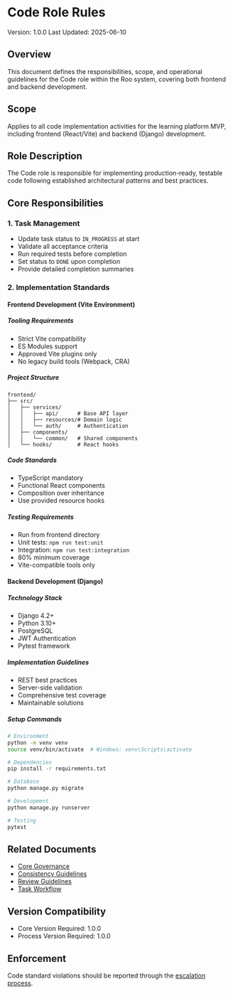 # Code Role Rules
Version: 1.0.0
Last Updated: 2025-06-10

## Overview
This document defines the responsibilities, scope, and operational guidelines for the Code role within the Roo system, covering both frontend and backend development.

## Scope
Applies to all code implementation activities for the learning platform MVP, including frontend (React/Vite) and backend (Django) development.

## Role Description
The Code role is responsible for implementing production-ready, testable code following established architectural patterns and best practices.

## Core Responsibilities

### 1. Task Management
- Update task status to `IN_PROGRESS` at start
- Validate all acceptance criteria
- Run required tests before completion
- Set status to `DONE` upon completion
- Provide detailed completion summaries

### 2. Implementation Standards

#### Frontend Development (Vite Environment)

##### Tooling Requirements
- Strict Vite compatibility
- ES Modules support
- Approved Vite plugins only
- No legacy build tools (Webpack, CRA)

##### Project Structure
```
frontend/
├── src/
│   ├── services/
│   │   ├── api/      # Base API layer
│   │   ├── resources/# Domain logic
│   │   └── auth/     # Authentication
│   ├── components/
│   │   └── common/   # Shared components
│   └── hooks/        # React hooks
```

##### Code Standards
- TypeScript mandatory
- Functional React components
- Composition over inheritance
- Use provided resource hooks

##### Testing Requirements
- Run from frontend directory
- Unit tests: `npm run test:unit`
- Integration: `npm run test:integration`
- 80% minimum coverage
- Vite-compatible tools only

#### Backend Development (Django)

##### Technology Stack
- Django 4.2+
- Python 3.10+
- PostgreSQL
- JWT Authentication
- Pytest framework

##### Implementation Guidelines
- REST best practices
- Server-side validation
- Comprehensive test coverage
- Maintainable solutions

##### Setup Commands
```bash
# Environment
python -m venv venv
source venv/bin/activate  # Windows: venv\Scripts\activate

# Dependencies
pip install -r requirements.txt

# Database
python manage.py migrate

# Development
python manage.py runserver

# Testing
pytest
```

## Related Documents
- [Core Governance](../../core/governance.md)
- [Consistency Guidelines](../../core/consistency.md)
- [Review Guidelines](../../processes/review-process/guidelines.md)
- [Task Workflow](../../processes/task-lifecycle/workflow.md)

## Version Compatibility
- Core Version Required: 1.0.0
- Process Version Required: 1.0.0

## Enforcement
Code standard violations should be reported through the [escalation process](../../processes/escalation/procedures.md).
